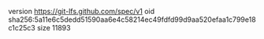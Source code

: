 version https://git-lfs.github.com/spec/v1
oid sha256:5a11e6c5dedd51590aa6e4c58214ec49fdfd99d9aa520efaa1c799e18c1c25c3
size 11893
